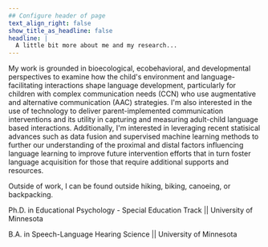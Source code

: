 ```yaml
---
## Configure header of page
text_align_right: false
show_title_as_headline: false
headline: |
  A little bit more about me and my research...
---
```


<!-- this is a subheadline -->
My work is grounded in bioecological, ecobehavioral, and developmental perspectives to examine how the child's environment and language-facilitating interactions shape language development, particularly for children with complex communication needs (CCN) who use augmentative and alternative communication (AAC) strategies. I'm also interested in the use of technology to deliver parent-implemented communication interventions and its utility in capturing and measuring adult-child language based interactions. Additionally, I'm interested in leveraging recent statisical advances such as data fusion and supervised machine learning methods to further our understanding of the proximal and distal factors influencing language learning to improve future intervention efforts that in turn foster language acquisition for those that require additional supports and resources. 

Outside of work, I can be found outside hiking, biking, canoeing, or backpacking.

<i class="fas fa-graduation-cap"></i> Ph.D. in Educational Psychology - Special Education Track || University of Minnesota 

<i class="fas fa-graduation-cap"></i> B.A. in Speech-Language Hearing Science || University of Minnesota

